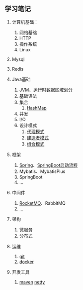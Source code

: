 学习笔记
-----

1. 计算机基础：
    1. 网络基础
    2. HTTP
    3. 操作系统
   4. Linux
2. Mysql
   
3. Redis

4. Java基础
   1. [JVM](./Java/jvm/JVM探究.md)、[运行时数据区域划分](./Java/jvm/运行时数据区域.md)
   2. 基础语法
   3. 集合
      1. [HashMap](./Java/集合类/HashMap.md)
   4. 并发
   5. I/O
   6. 设计模式
      1. [代理模式](./Java/设计模式/代理模式.md)
      2. [建造者模式](./Java/设计模式/建造者模式.md)
      3. [组合模式](./Java/设计模式/组合模式.md)
5. 框架
    1. [Spring](./Java/Spring/Spring.md)、[SpringBoot启动流程](./Java/Spring/SpringBoot的启动流程.md)
   2. Mybatis、MybatisPlus
   3. SpringBoot
   4. ...
6. 中间件
    1. [RocketMQ](./Java/mq/RocketMQ.md)、RabbitMQ
   2. ...
7. 架构
    1. 微服务
   2. 分布式
8. 运维
   1. [git](./Java/git/Git%20Commit%E8%A7%84%E8%8C%83.md)
   2. [docker](./运维/Docker.md)
9. 开发工具
   1. [maven](./Java/maven/清理maven.md)
[netty](./Java/netty/认识netty.md)








